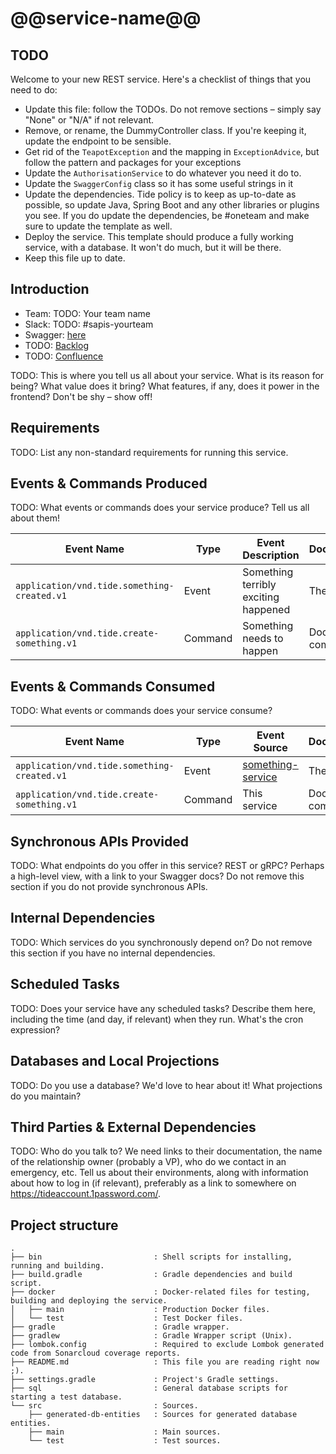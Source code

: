 # @@service-name@@

## TODO

Welcome to your new REST service. Here's a checklist of things that you need to do:

* Update this file: follow the TODOs. Do not remove sections – simply say "None" or "N/A" if not relevant.
* Remove, or rename, the DummyController class. If you're keeping it, update the endpoint to be sensible.
* Get rid of the `TeapotException` and the mapping in `ExceptionAdvice`, but follow the pattern and packages for your exceptions
* Update the `AuthorisationService` to do whatever you need it do to.
* Update the `SwaggerConfig` class so it has some useful strings in it
* Update the dependencies. Tide policy is to keep as up-to-date as possible, so update Java, Spring Boot and any other libraries
or plugins you see. If you do update the dependencies, be #oneteam and make sure to update the template as well.
* Deploy the service. This template should produce a fully working service, with a database. It won't do much, but it will be there.
* Keep this file up to date.

## Introduction

* Team: TODO: Your team name
* Slack: TODO: #sapis-yourteam
* Swagger: [here](https://@@service-name@@.rest.wip.internal.tide.co/swagger-ui/index.html)
* TODO: [Backlog](https://link_goes_here)
* TODO: [Confluence](https://link_goes_here)

TODO: This is where you tell us all about your service. What is its reason for being? What value does it bring?
What features, if any, does it power in the frontend? Don't be shy – show off! 

## Requirements

TODO: List any non-standard requirements for running this service.

## Events & Commands Produced
TODO: What events or commands does your service produce? Tell us all about them!

| Event Name                                  | Type    | Event Description                    | Documentation        |
|---------------------------------------------|---------|--------------------------------------|----------------------|
| `application/vnd.tide.something-created.v1` | Event   | Something terribly exciting happened | The docs for it      |
| `application/vnd.tide.create-something.v1`  | Command | Something needs to happen            | Docs for the command |

## Events & Commands Consumed
TODO: What events or commands does your service consume? 

| Event Name                                  | Type    | Event Source                                                               | Documentation        |
|---------------------------------------------|---------|----------------------------------------------------------------------------|----------------------|
| `application/vnd.tide.something-created.v1` | Event   | [something-service](https://bitbucket.org/tideaccount/something-service)   | The docs for it      |
| `application/vnd.tide.create-something.v1`  | Command | This service                                                               | Docs for the command |

## Synchronous APIs Provided
TODO: What endpoints do you offer in this service? REST or gRPC? Perhaps a high-level view, with a link to your Swagger docs? 
Do not remove this section if you do not provide synchronous APIs.

## Internal Dependencies
TODO: Which services do you synchronously depend on? Do not remove this section if you have no internal dependencies.

## Scheduled Tasks
TODO: Does your service have any scheduled tasks? Describe them here, including the time (and day, if relevant) when they run. What's
the cron expression?

## Databases and Local Projections
TODO: Do you use a database? We'd love to hear about it! What projections do you maintain?

## Third Parties & External Dependencies
TODO: Who do you talk to? We need links to their documentation, the name of the relationship owner (probably a VP), who do we contact
in an emergency, etc. Tell us about their environments, along with information about how to log in (if relevant), preferably as a link
to somewhere on https://tideaccount.1password.com/.

## Project structure

    .
    ├── bin                         : Shell scripts for installing, running and building.
    ├── build.gradle                : Gradle dependencies and build script.
    ├── docker                      : Docker-related files for testing, building and deploying the service.
    │   ├── main                    : Production Docker files.
    │   └── test                    : Test Docker files.
    ├── gradle                      : Gradle wrapper.
    ├── gradlew                     : Gradle Wrapper script (Unix).
    ├── lombok.config               : Required to exclude Lombok generated code from Sonarcloud coverage reports.
    ├── README.md                   : This file you are reading right now ;).
    ├── settings.gradle             : Project's Gradle settings.
    ├── sql                         : General database scripts for starting a test database.
    └── src                         : Sources.
        ├── generated-db-entities   : Sources for generated database entities.
        ├── main                    : Main sources.
        └── test                    : Test sources.
